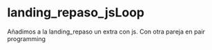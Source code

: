 # landing_repaso_jsLoop
Añadimos a la landing_repaso un extra con js. Con otra pareja en pair programming
